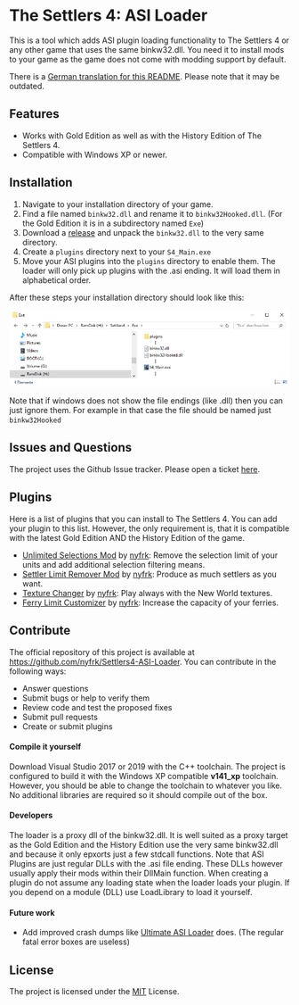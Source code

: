# The Settlers 4: ASI Loader

This is a tool which adds ASI plugin loading functionality to The Settlers 4 or any other game that uses the same binkw32.dll. You need it to install mods to your game as the game does not come with modding support by default.

There is a [German translation for this README](README_DE.md). Please note that it may be outdated.



## Features

* Works with Gold Edition as well as with the History Edition of The Settlers 4.
* Compatible with Windows XP or newer.



## Installation

1. Navigate to your installation directory of your game. 
2. Find a file named `binkw32.dll` and rename it to `binkw32Hooked.dll`. (For the Gold Edition it is in a subdirectory named `Exe`)
3. Download a [release](https://github.com/nyfrk/Settlers4-ASI-Loader/releases) and unpack the `binkw32.dll` to the very same directory.
4. Create a `plugins` directory next to your `S4_Main.exe`
5. Move your ASI plugins into the `plugins` directory to enable them. The loader will only pick up plugins with the .asi ending. It will load them in alphabetical order.



After these steps your installation directory should look like this:

![installation](installation.png)

Note that if windows does not show the file endings (like .dll) then you can just ignore them. For example in that case the file should be named just `binkw32Hooked`



## Issues and Questions

The project uses the Github Issue tracker. Please open a ticket [here](https://github.com/nyfrk/Settlers4-ASI-Loader/issues). 



## Plugins

Here is a list of plugins that you can install to The Settlers 4. You can add your plugin to this list. However, the only requirement is, that it is compatible with the latest Gold Edition AND the History Edition of the game. 

* [Unlimited Selections Mod](https://github.com/nyfrk/Settlers4-UnlimitedSelectionMod) by [nyfrk](https://github.com/nyfrk): Remove the selection limit of your units and add additional selection filtering means.
* [Settler Limit Remover Mod](https://github.com/nyfrk/S4_SettlerLimitRemover) by [nyfrk](https://github.com/nyfrk): Produce as much settlers as you want.
* [Texture Changer](https://github.com/nyfrk/Settlers4-TextureChanger) by [nyfrk](https://github.com/nyfrk): Play always with the New World textures.
* [Ferry Limit Customizer](https://github.com/nyfrk/FerryLimitCustomizer) by [nyfrk](https://github.com/nyfrk): Increase the capacity of your ferries.



## Contribute

The official repository of this project is available at https://github.com/nyfrk/Settlers4-ASI-Loader. You can contribute in the following ways:

* Answer questions
* Submit bugs or help to verify them
* Review code and test the proposed fixes
* Submit pull requests
* Create or submit plugins

#### Compile it yourself

Download Visual Studio 2017 or 2019 with the C++ toolchain. The project is configured to build it with the Windows XP compatible **v141_xp** toolchain. However, you should be able to change the toolchain to whatever you like. No additional libraries are required so it should compile out of the box. 

#### Developers

The loader is a proxy dll of the binkw32.dll. It is well suited as a proxy target as the Gold Edition and the History Edition use the very same binkw32.dll and because it only epxorts just a few stdcall functions. Note that ASI Plugins are just regular DLLs with the .asi file ending. These DLLs however usually apply their mods within their DllMain function. When creating a plugin do not assume any loading state when the loader loads your plugin. If you depend on a module (DLL) use LoadLibrary to load it yourself.

#### Future work

* Add improved crash dumps like [Ultimate ASI Loader](https://github.com/ThirteenAG/Ultimate-ASI-Loader) does. (The regular fatal error boxes are useless)



## License

The project is licensed under the [MIT](LICENSE.md) License. 
